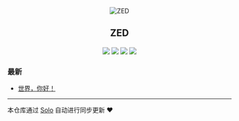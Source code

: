 <p align="center"><img alt="ZED" src="https://static.b3log.org/images/brand/solo-32.png"></p><h2 align="center">
ZED
</h2>

<h4 align="center"></h4>
<p align="center"><a title="ZED" target="_blank" href="https://github.com/hubowestlife/solo-blog"><img src="https://img.shields.io/github/last-commit/hubowestlife/solo-blog.svg?style=flat-square&color=FF9900"></a>
<a title="GitHub repo size in bytes" target="_blank" href="https://github.com/hubowestlife/solo-blog"><img src="https://img.shields.io/github/repo-size/hubowestlife/solo-blog.svg?style=flat-square"></a>
<a title="Solo Version" target="_blank" href="https://github.com/b3log/solo/releases"><img src="https://img.shields.io/badge/solo-3.6.5-f1e05a.svg?style=flat-square&color=blueviolet"></a>
<a title="Hits" target="_blank" href="https://github.com/b3log/hits"><img src="https://hits.b3log.org/hubowestlife/solo-blog.svg"></a></p>

### 最新

* [世界，你好！](http://zzzzed.cn/hello-solo)



---

本仓库通过 [Solo](https://github.com/b3log/solo) 自动进行同步更新 ❤️ 